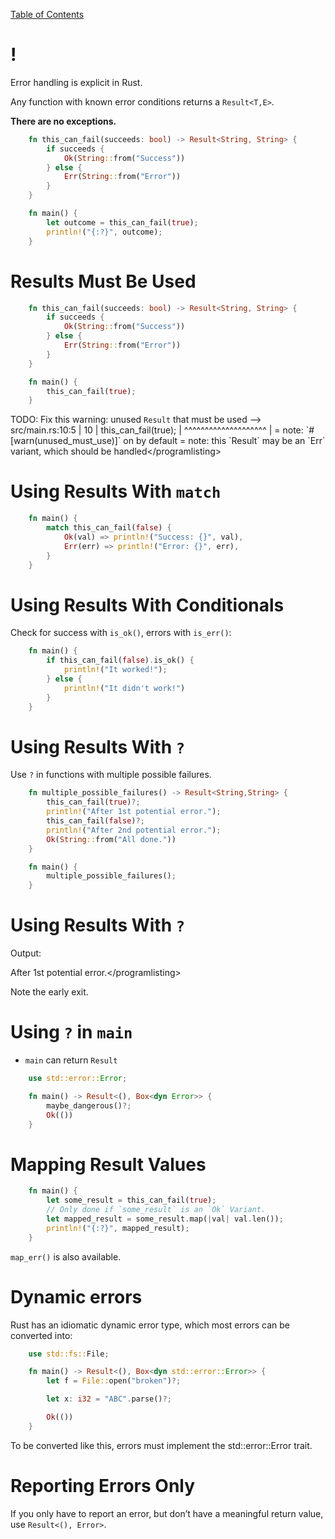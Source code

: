 [Table of Contents](./index.html)

!
=

Error handling is explicit in Rust.

Any function with known error conditions returns a `Result<T,E>`.

**There are no exceptions.**

```rust
    fn this_can_fail(succeeds: bool) -> Result<String, String> {
        if succeeds {
            Ok(String::from("Success"))
        } else {
            Err(String::from("Error"))
        }
    }

    fn main() {
        let outcome = this_can_fail(true);
        println!("{:?}", outcome);
    }
```
Results Must Be Used
====================
```rust
    fn this_can_fail(succeeds: bool) -> Result<String, String> {
        if succeeds {
            Ok(String::from("Success"))
        } else {
            Err(String::from("Error"))
        }
    }

    fn main() {
        this_can_fail(true);
    }
```
TODO: Fix this
warning: unused `Result` that must be used --&gt; src/main.rs:10:5 |
10 | this\_can\_fail(true); | ^^^^^^^^^^^^^^^^^^^^ | = note:
\`\#\[warn(unused\_must\_use)\]\` on by default = note: this \`Result\`
may be an \`Err\` variant, which should be
handled&lt;/programlisting&gt;

Using Results With `match`
==========================
```rust
    fn main() {
        match this_can_fail(false) {
            Ok(val) => println!("Success: {}", val),
            Err(err) => println!("Error: {}", err),
        }
    }
```
Using Results With Conditionals
===============================

Check for success with `is_ok()`, errors with `is_err()`:

```rust
    fn main() {
        if this_can_fail(false).is_ok() {
            println!("It worked!");
        } else {
            println!("It didn't work!")
        }
    }
```
Using Results With `?`
======================

Use `?` in functions with multiple possible failures.

```rust
    fn multiple_possible_failures() -> Result<String,String> {
        this_can_fail(true)?;
        println!("After 1st potential error.");
        this_can_fail(false)?;
        println!("After 2nd potential error.");
        Ok(String::from("All done."))
    }

    fn main() {
        multiple_possible_failures();
    }
```
Using Results With `?`
======================

Output:

After 1st potential error.&lt;/programlisting&gt;

Note the early exit.

Using `?` in `main`
===================

-   `main` can return `Result`

<!-- -->

```rust
    use std::error::Error;

    fn main() -> Result<(), Box<dyn Error>> {
        maybe_dangerous()?;
        Ok(())
    }
```
Mapping Result Values
=====================

```rust
    fn main() {
        let some_result = this_can_fail(true);
        // Only done if `some_result` is an `Ok` Variant.
        let mapped_result = some_result.map(|val| val.len());
        println!("{:?}", mapped_result);
    }
```
`map_err()` is also available.

Dynamic errors
==============

Rust has an idiomatic dynamic error type, which most errors can be
converted into:

```rust
    use std::fs::File;

    fn main() -> Result<(), Box<dyn std::error::Error>> {
        let f = File::open("broken")?;

        let x: i32 = "ABC".parse()?;

        Ok(())
    }
```
To be converted like this, errors must implement the std::error::Error
trait.

Reporting Errors Only
=====================

If you only have to report an error, but don’t have a meaningful return
value, use `Result<(), Error>`.
